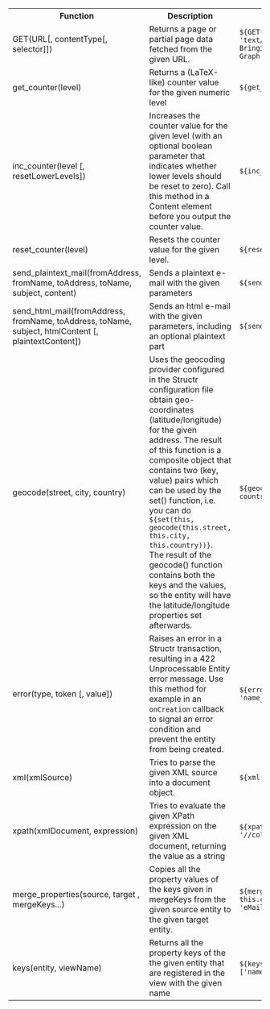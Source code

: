 <table>
<tr><th>Function</th><th>Description</th><th>Example</th></tr>

<tr><td>GET(URL[, contentType[, selector]])</td><td>Returns a page or partial page data fetched from the given URL.</td><td><code>${GET('http://structr.org', 'text/html', 'h1')} => Bringing Structr to the Graph</code></td></tr>

<tr><td>get_counter(level)</td><td>Returns a (LaTeX-like) counter value for the given numeric level</td><td><code>${get_counter(0)}</code></td></tr>
<tr><td>inc_counter(level [, resetLowerLevels])</td><td>Increases the counter value for the given level (with an optional boolean parameter that indicates whether lower levels should be reset to zero). Call this method in a Content element before you output the counter value.</td><td><code>${inc_counter(0)}</code></td></tr>
<tr><td>reset_counter(level)</td><td>Resets the counter value for the given level.</td><td><code>${reset_counter(0)}</code></td></tr>

<tr><td>send_plaintext_mail(fromAddress, fromName, toAddress, toName, subject, content)</td><td>Sends a plaintext e-mail with the given parameters</td><td><code>${send_plaintext_mail(...)}</code></td></tr>
<tr><td>send_html_mail(fromAddress, fromName, toAddress, toName, subject, htmlContent [, plaintextContent])</td><td>Sends an html e-mail with the given parameters, including an optional plaintext part</td><td><code>${send_html_mail(...)}</code></td></tr>

<tr><td>geocode(street, city, country)</td><td>Uses the geocoding provider configured in the Structr configuration file obtain geo-coordinates (latitude/longitude) for the given address. The result of this function is a composite object that contains two (key, value) pairs which can be used by the set() function, i.e. you can do<br/><code>${set(this, geocode(this.street, this.city, this.country))}</code>.<br/>The result of the geocode() function contains both the keys and the values, so the entity will have the latitude/longitude properties set afterwards.</td><td><code>${geocode(street, city, country)}</code></td></tr>

<tr><td>error(type, token [, value])</td><td>Raises an error in a Structr transaction, resulting in a 422 Unprocessable Entity error message. Use this method for example in an <code>onCreation</code> callback to signal an error condition and prevent the entity from being created.</td><td><code>${error('User', 'name_must_not_be_empty')}</code></td></tr>

<tr><td>xml(xmlSource)</td><td>Tries to parse the given XML source into a document object.</td><td><code>${xml(src)}</code></td></tr>
<tr><td>xpath(xmlDocument, expression)</td><td>Tries to evaluate the given XPath expression on the given XML document, returning the value as a string</td><td><code>${xpath(xml(src), '//column')}</code></td></tr>

<tr><td>merge_properties(source, target , mergeKeys...)</td><td>Copies all the property values of the keys given in mergeKeys from the given source entity to the given target entity.</td><td><code>${merge_properties(this, this.copy, 'name', 'eMail')}</code></td></tr>
<tr><td>keys(entity, viewName)</td><td>Returns all the property keys of the the given entity that are registered in the view with the given name</td><td><code>${keys(this, 'public')} => ['name', 'type', 'id']</code></td></tr>


</table>
